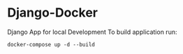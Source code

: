 # Django-Docker
Django App for local Development 
 To build application run:
 
    docker-compose up -d --build
    

